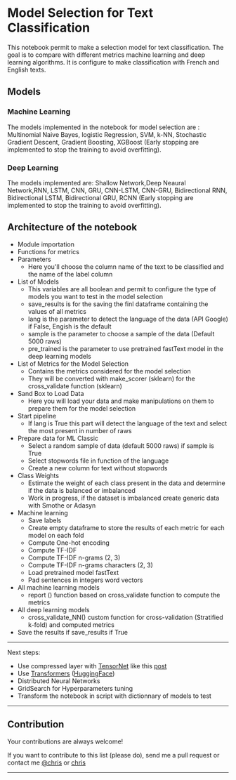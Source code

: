 # Model Selection for Text Classification

This notebook permit to make a selection model for text classification. The goal is to compare with different metrics machine learning and deep learning algorithms. It is configure to make classification with French and English texts.

## Models 
### Machine Learning
The models implemented in the notebook for model selection are :
Multinomial Naive Bayes, logistic Regression, SVM, k-NN, Stochastic Gradient Descent, Gradient Boosting, XGBoost (Early stopping are implemented to stop the training to avoid overfitting).

### Deep Learning
The models implemented are:
Shallow Network,Deep Neaural Network,RNN, LSTM, CNN, GRU, CNN-LSTM, CNN-GRU, Bidirectional RNN, Bidirectional LSTM, Bidirectional GRU, RCNN (Early stopping are implemented to stop the training to avoid overfitting).

## Architecture of the notebook
- Module importation
- Functions for metrics
- Parameters 
	- Here you'll choose the column name of the text to be classified and the name of the label column
- List of Models
	- This variables are all boolean and permit to configure the type of models you want to test in the model selection
	- save_results is for the saving the finl dataframe containing the values of all metrics
	- lang is the parameter to detect the language of the data (API Google) if False, Engish is the default
	- sample is the parameter to choose a sample of the data (Default 5000 raws)
	- pre_trained is the parameter to use pretrained fastText model in the deep learning models
- List of Metrics for the Model Selection
	- Contains the metrics considered for the model selection
	- They will be converted with make_scorer (sklearn) for the cross_validate function (sklearn)
- Sand Box to Load Data
	- Here you will load your data and make manipulations on them to prepare them for the model selection 
- Start pipeline
	- If lang is True this part will detect the language of the text and select the most present in number of raws
- Prepare data for ML Classic
	- Select a random sample of data (default 5000 raws) if sample is True
	- Select stopwords file in function of the language 
	- Create a new column for text without stopwords
- Class Weights 
	- Estimate the weight of each class present in the data and determine if the data is balanced or imbalanced
	- Work in progress, if the dataset is imbalanced create generic data with Smothe or Adasyn
- Machine learning
	- Save labels
	- Create empty dataframe to store the results of each metric for each model on each fold
	- Compute One-hot encoding
	- Compute TF-IDF
	- Compute TF-IDF n-grams (2, 3)
	- Compute TF-IDF n-grams characters (2, 3)
	- Load pretrained model fastText
	- Pad sentences in integers word vectors 
- All machine learning models
	- report () function based on cross_validate function to compute the metrics
- All deep learning models
	- cross_validate_NN() custom function for cross-validation (Stratified k-fold) and computed metrics
- Save the results if save_results if True

--- 
Next steps:
- Use compressed layer with [TensorNet](https://github.com/google/TensorNetwork) like this [post](https://blog.tensorflow.org/2020/02/speeding-up-neural-networks-using-tensornetwork-in-keras.html) 
- Use [Transformers](https://arxiv.org/abs/1706.03762) ([HuggingFace](https://huggingface.co/))
- Distributed Neural Networks
- GridSearch for Hyperparameters tuning
- Transform the notebook in script with dictionnary of models to test 
---
## Contribution
Your contributions are always welcome!

If you want to contribute to this list (please do), send me a pull request or contact me [@chris](twitter.com/Christo35427519) or [chris](linkedin.com/in/phdchristophepere)

--- 